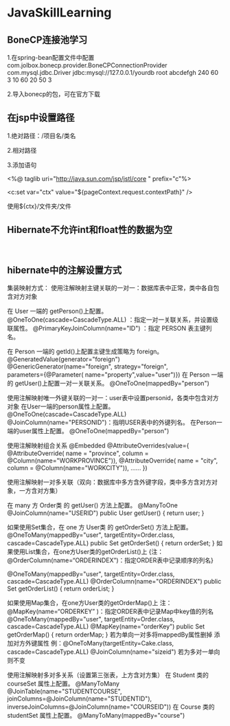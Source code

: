 # JavaSkillLearning
## BoneCP连接池学习
1.在spring-bean配置文件中配置
 <bean id="sessionFactory" class="org.springframework.orm.hibernate.LocalSessionFactoryBean" autowire="autodetect">
	<property name="hibernateProperties">
		<props>
			<prop key="hibernate.connection.provider_class">com.jolbox.bonecp.provider.BoneCPConnectionProvider</prop>
			<prop key="hibernate.connection.driver_class">com.mysql.jdbc.Driver</prop>
			<prop key="hibernate.connection.url">jdbc:mysql://127.0.0.1/yourdb</prop>
			<prop key="hibernate.connection.username">root</prop>
			<prop key="hibernate.connection.password">abcdefgh</prop>
			<prop key="bonecp.idleMaxAge">240</prop>
			<prop key="bonecp.idleConnectionTestPeriod">60</prop>
			<prop key="bonecp.partitionCount">3</prop>
			<prop key="bonecp.acquireIncrement">10</prop>
			<prop key="bonecp.maxConnectionsPerPartition">60</prop>
 			<prop key="bonecp.minConnectionsPerPartition">20</prop>
 			<prop key="bonecp.statementsCacheSize">50</prop>
 			<prop key="bonecp.releaseHelperThreads">3</prop>
		</props>
	</property>
</bean>

2.导入bonecp的包，可在官方下载

## 在jsp中设置路径
1.绝对路径：/项目名/类名

2.相对路径

3.添加语句

<%@ taglib uri="http://java.sun.com/jsp/jstl/core " prefix="c"%>

<c:set var="ctx" value="${pageContext.request.contextPath}" />

使用${ctx}/文件夹/文件
 
## Hibernate不允许int和float性的数据为空
 
## hibernate中的注解设置方式
集装映射方式：
使用注解映射主键关联的一对一：数据库表中正常，类中各自包含对方对象

在 User 一端的 getPerson()上配置。
@OneToOne(cascade=CascadeType.ALL) ：指定一对一关联关系，并设置级联属性。
@PrimaryKeyJoinColumn(name="ID") ：指定 PERSON 表主键列名。

在 Person 一端的 getId()上配置主键生成策略为 foreign。
@GeneratedValue(generator="foreign")    
@GenericGenerator(name="foreign",
       strategy="foreign",     
       parameters={@Parameter(
       name="property",value="user")})
在 Person 一端的 getUser()上配置一对一关联关系。
@OneToOne(mappedBy="person")

使用注解映射唯一外键关联的一对一：user表中设置personid，各类中包含对方对象
在User一端的person属性上配置。
@OneToOne(cascade=CascadeType.ALL)
@JoinColumn(name="PERSONID")：指明USER表中的外键列名。
在Person一端的user属性上配置。
@OneToOne(mappedBy="person")


使用注解映射组合关系
@Embedded
@AttributeOverrides(value={
    @AttributeOverride(
        name = "province", 
        column = @Column(name="WORKPROVINCE")),
    @AttributeOverride(
        name = "city",
        column = @Column(name="WORKCITY")),
    ......
})


使用注解映射一对多关联（双向：数据库中多方含外键字段，类中多方含对方对象，一方含对方集）

在 many 方 Order类 的 getUser() 方法上配置。
@ManyToOne
@JoinColumn(name="USERID")
public User getUser() {
    return user;
}

如果使用Set集合，在 one 方 User类 的 getOrderSet() 方法上配置。
@OneToMany(mappedBy="user", targetEntity=Order.class, 
        cascade=CascadeType.ALL)
public Set getOrderSet() {
    return orderSet;
}
如果使用List集合，在one方User类的getOrderList()上
{注：@OrderColumn(name=“ORDERINDEX”)：指定ORDER表中记录顺序的列名}

@OneToMany(mappedBy="user", targetEntity=Order.class, 
        cascade=CascadeType.ALL)
@OrderColumn(name="ORDERINDEX") 
public Set getOrderList() {
    return orderList;
}

如果使用Map集合，在one方User类的getOrderMap()上
注：@MapKey(name=“ORDERKEY” )：指定ORDER表中记录Map中key值的列名
@OneToMany(mappedBy="user", targetEntity=Order.class, 
        cascade=CascadeType.ALL)
@MapKey(name="orderKey")
public Set getOrderMap() {
    return orderMap;
}
若为单向一对多将mappedBy属性删掉 添加对方外键属性
例：@OneToMany(targetEntity=Cake.class, 
    cascade=CascadeType.ALL)
    @JoinColumn(name="sizeid") 
若为多对一单向则不变


使用注解映射多对多关系（设置第三张表，上方含对方集）
在 Student 类的 courseSet 属性上配置。
@ManyToMany
@JoinTable(name="STUDENTCOURSE", 
    joinColumns=@JoinColumn(name="STUDENTID"),
    inverseJoinColumns=@JoinColumn(name="COURSEID"))
在 Course 类的 studentSet 属性上配置。
@ManyToMany(mappedBy="course")

